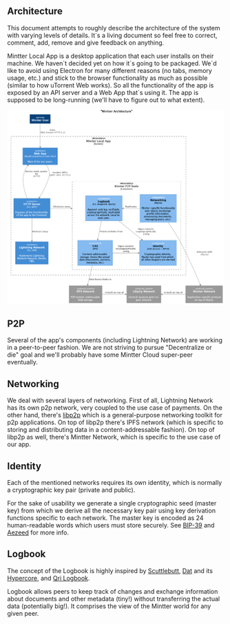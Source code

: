 ## Architecture

This document attempts to roughly describe the architecture of the system with
varying levels of details. It´s a living document so feel free to correct,
comment, add, remove and give feedback on anything.

Mintter Local App is a desktop application that each user installs on their
machine. We haven´t decided yet on how it´s going to be packaged. We´d like to
avoid using Electron for many different reasons (no tabs, memory usage, etc.)
and stick to the browser functionality as much as possible (similar to how
uTorrent Web works). So all the functionality of the app is exposed by an API
server and a Web App that´s using it. The app is supposed to be long-running
(we'll have to figure out to what extent).

![Architecture Diagram](./architecture.png)

## P2P

Several of the app's components (including Lightning Network) are working in a
peer-to-peer fashion. We are not striving to pursue "Decentralize or die" goal
and we'll probably have some Mintter Cloud super-peer eventually.

## Networking

We deal with several layers of networking. First of all, Lightning Network has
its own p2p network, very coupled to the use case of payments. On the other
hand, there's [libp2p](https://libp2p.io) which is a general-purpose networking
toolkit for p2p applications. On top of libp2p there's IPFS network (which is
specific to storing and distributing data in a content-addressable fashion). On
top of libp2p as well, there's Mintter Network, which is specific to the use
case of our app.

## Identity

Each of the mentioned networks requires its own identity, which is normally a
cryptographic key pair (private and public).

For the sake of usability we generate a single cryptographic seed (master key)
from which we derive all the necessary key pair using key derivation functions
specific to each network. The master key is encoded as 24 human-readable words
which users must store securely. See
[BIP-39](https://github.com/bitcoin/bips/blob/master/bip-0039.mediawiki) and
[Aezeed](https://github.com/lightningnetwork/lnd/blob/master/aezeed/README.md)
for more info.

## Logbook

The concept of the Logbook is highly inspired by
[Scuttlebutt](https://scuttlebutt.nz), [Dat](https://dat.foundation) and its
[Hypercore](https://github.com/mafintosh/hypercore), and
[Qri Logbook](https://qri.io/docs/reference/logbook).

Logbook allows peers to keep track of changes and exchange information about
documents and other metadata (tiny!) without transferring the actual data
(potentially big!). It comprises the view of the Mintter world for any given
peer.
